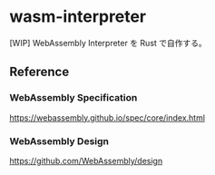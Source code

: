 # wasm-interpreter

[WIP] WebAssembly Interpreter を Rust で自作する。

## Reference

### WebAssembly Specification

https://webassembly.github.io/spec/core/index.html

### WebAssembly Design

https://github.com/WebAssembly/design
